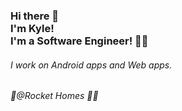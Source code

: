 <h3>Hi there 👋<br />I'm Kyle!<br />I'm a Software Engineer! 👨‍💻</h3>
<h6>I work on Android apps and Web apps.</h6>
<h6>💼@Rocket Homes 🚀🏡</h6>
